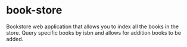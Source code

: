 # book-store

Bookstore web application that allows you to index all the books in the store.
Query specific books by isbn and allows for addition books to be added.
